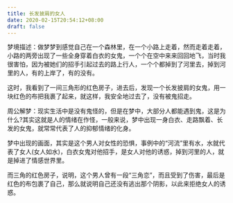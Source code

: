 ```yaml
---
title: 长发披肩的女人
date: 2020-02-15T20:54:12+08:00
draft: false
---
```


梦境描述：做梦梦到感觉自己在一个森林里，在一个小路上走着，然而走着走着，小路的两旁出现了一些全身穿着白衣的女鬼，一个个在空中来来回回地飞，当时我很害怕，因为被她们的招手引起过去的路上行人，一个个都掉到了河里去，掉到河里的人，有的上岸了，有的没有。

这时，我看到了一间三角形的红色房子，进去后，发现一个长发披肩的女鬼，用一块红色的布把我裹了起来，就这样，我安全地过去了，没有被鬼招走。

周公解梦：现实生活中是没有鬼怪的，但是在梦中，大部分人都能遇到鬼，这是为什么?其实这就是人的情绪在作怪，一般来说，梦中出现一身白衣、走路飘着、长发的女鬼，就常常代表了人的抑郁情绪的化身。

梦中出现的画面，其实是这个男人对女性的恐惧，事例中的“河流”里有水，水就代表了女人(女人如水)，白衣女鬼对他招手，是女人对他的诱惑，掉到河里的人，就是掉进了情感世界里。

而三角的红色房子，说明，这个男人曾有一段“三角恋”，而且受到了伤害，最后是红色的布包裹了自己，那么就说明自己还没有逃出那个阴影，以此来拒绝女人的诱惑。

